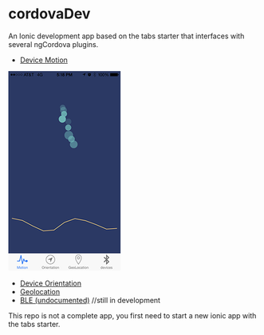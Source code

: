# cordovaDev
An Ionic development app based on the tabs starter that interfaces with several ngCordova plugins.  

- [Device Motion](http://ngcordova.com/docs/plugins/deviceMotion/)

![alt tag](https://github.com/jonalling/cordovaDev/blob/051bafbead754cedc3acddf7582b3e2c66c9cd30/File%20Sep%2017%2C%203%2024%2051%20PM.png)

- [Device Orientation](http://ngcordova.com/docs/plugins/deviceOrientation/)
- [Geolocation](http://ngcordova.com/docs/plugins/geolocation/)
- [BLE (undocumented)](https://github.com/driftyco/ng-cordova/blob/master/src/plugins/ble.js) //still in development

This repo is not a complete app, you first need to start a new ionic app with the tabs starter.

